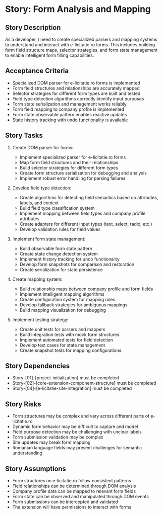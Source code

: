 # Story: Form Analysis and Mapping

## Story Description

As a developer, I need to create specialized parsers and mapping systems to understand and interact with e-licitatie.ro forms. This includes building form field structure maps, selector strategies, and form state management to enable intelligent form filling capabilities.

## Acceptance Criteria

- Specialized DOM parser for e-licitatie.ro forms is implemented
- Form field structures and relationships are accurately mapped
- Selector strategies for different form types are built and tested
- Field type detection algorithms correctly identify input purposes
- Form state serialization and management works reliably
- Form field mapping to company profile is implemented
- Form state observable pattern enables reactive updates
- State history tracking with undo functionality is available

## Story Tasks

1. Create DOM parser for forms:

   - Implement specialized parser for e-licitatie.ro forms
   - Map form field structures and their relationships
   - Build selector strategies for different form types
   - Create form structure serialization for debugging and analysis
   - Implement robust error handling for parsing failures

2. Develop field type detection:

   - Create algorithms for detecting field semantics based on attributes, labels, and context
   - Build field type classification system
   - Implement mapping between field types and company profile attributes
   - Create adapters for different input types (text, select, radio, etc.)
   - Develop validation rules for field values

3. Implement form state management:

   - Build observable form state pattern
   - Create state change detection system
   - Implement history tracking for undo functionality
   - Develop form snapshots for comparison and restoration
   - Create serialization for state persistence

4. Create mapping system:

   - Build relationship maps between company profile and form fields
   - Implement intelligent mapping algorithms
   - Create configuration system for mapping rules
   - Develop fallback strategies for ambiguous mappings
   - Build mapping visualization for debugging

5. Implement testing strategy:
   - Create unit tests for parsers and mappers
   - Build integration tests with mock form structures
   - Implement automated tests for field detection
   - Develop test cases for state management
   - Create snapshot tests for mapping configurations

## Story Dependencies

- Story-[01]-[project-initialization] must be completed
- Story-[02]-[core-extension-component-structure] must be completed
- Story-[04]-[e-licitatie-site-integration] must be completed

## Story Risks

- Form structures may be complex and vary across different parts of e-licitatie.ro
- Dynamic form behavior may be difficult to capture and model
- Field purpose detection may be challenging with unclear labels
- Form submission validation may be complex
- Site updates may break form mapping
- Romanian language fields may present challenges for semantic understanding

## Story Assumptions

- Form structures on e-licitatie.ro follow consistent patterns
- Field relationships can be determined through DOM analysis
- Company profile data can be mapped to relevant form fields
- Form state can be observed and manipulated through DOM events
- Form submissions can be intercepted and validated
- The extension will have permissions to interact with forms

